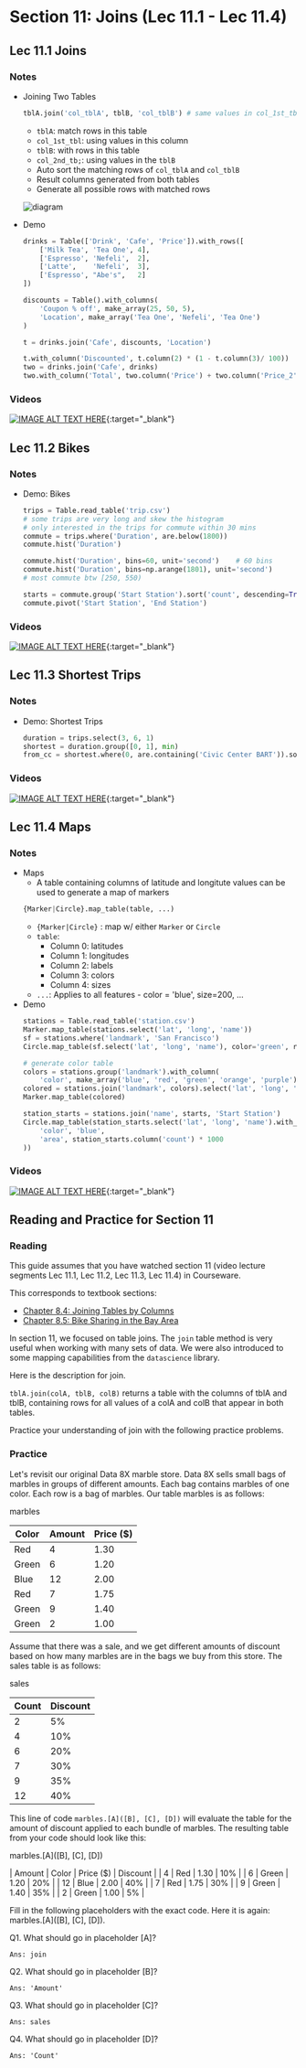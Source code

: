 # Section 11: Joins (Lec 11.1 - Lec 11.4)

## Lec 11.1 Joins

### Notes

+ Joining Two Tables
    ```python
    tblA.join('col_tblA', tblB, 'col_tblB') # same values in col_1st_tbl & col_2nd_tbl
    ```
    + `tblA`: match rows in this table
    + `col_1st_tbl`: using values in this column
    + `tblB`: with rows in this table
    + `col_2nd_tb;`: using values in the `tblB`
    + Auto sort the matching rows of `col_tblA` and `col_tblB`
    + Result columns generated from both tables
    + Generate all possible rows with matched rows

    ![diagram](./Diagrams/sec11-joins.png)
+ Demo
    ```python
    drinks = Table(['Drink', 'Cafe', 'Price']).with_rows([
        ['Milk Tea', 'Tea One', 4],
        ['Espresso', 'Nefeli',  2],
        ['Latte',    'Nefeli',  3],
        ['Espresso', "Abe's",   2]
    ])

    discounts = Table().with_columns(
        'Coupon % off', make_array(25, 50, 5),
        'Location', make_array('Tea One', 'Nefeli', 'Tea One')
    )

    t = drinks.join('Cafe', discounts, 'Location')

    t.with_column('Discounted', t.column(2) * (1 - t.column(3)/ 100))
    two = drinks.join('Cafe', drinks)
    two.with_column('Total', two.column('Price') + two.column('Price_2'))
    ```

### Videos 

[![IMAGE ALT TEXT HERE](https://img.youtube.com/vi/YOUTUBE_VIDEO_ID_HERE/0.jpg)](https://youtu.be/2s0yP3wp3rI){:target="_blank"}


## Lec 11.2 Bikes

### Notes

+ Demo: Bikes
    ```python
    trips = Table.read_table('trip.csv')
    # some trips are very long and skew the histogram
    # only interested in the trips for commute within 30 mins
    commute = trips.where('Duration', are.below(1800))
    commute.hist('Duration') 

    commute.hist('Duration', bins=60, unit='second')    # 60 bins
    commute.hist('Duration', bins=np.arange(1801), unit='second') 
    # most commute btw [250, 550)

    starts = commute.group('Start Station').sort('count', descending=True)
    commute.pivot('Start Station', 'End Station')
    ```

### Videos

[![IMAGE ALT TEXT HERE](https://img.youtube.com/vi/YOUTUBE_VIDEO_ID_HERE/0.jpg)](https://youtu.be/-kJEI52bIUM){:target="_blank"}


## Lec 11.3 Shortest Trips

### Notes

+ Demo: Shortest Trips
    ```python
    duration = trips.select(3, 6, 1)
    shortest = duration.group([0, 1], min)
    from_cc = shortest.where(0, are.containing('Civic Center BART')).sort(2)
    ```

### Videos

[![IMAGE ALT TEXT HERE](https://img.youtube.com/vi/YOUTUBE_VIDEO_ID_HERE/0.jpg)](https://youtu.be/KErtBTDpCQo){:target="_blank"}


## Lec 11.4 Maps

### Notes

+ Maps
    + A table containing columns of latitude and longitute values can be used to generate a map of markers
    ```python
    {Marker|Circle}.map_table(table, ...)
    ```
    + `{Marker|Circle}` : map w/ either `Marker` or `Circle`
    + `table`: 
        + Column 0: latitudes
        + Column 1: longitudes
        + Column 2: labels
        + Column 3: colors
        + Column 4: sizes
    + `...`: Applies to all features - color = 'blue', size=200, ...
+ Demo
    ```python
    stations = Table.read_table('station.csv')
    Marker.map_table(stations.select('lat', 'long', 'name'))
    sf = stations.where('landmark', 'San Francisco')
    Circle.map_table(sf.select('lat', 'long', 'name'), color='green', radius=150)

    # generate color table
    colors = stations.group('landmark').with_column(
        'color', make_array('blue', 'red', 'green', 'orange', 'purple'))
    colored = stations.join('landmark', colors).select('lat', 'long', 'name', 'color')
    Marker.map_table(colored)

    station_starts = stations.join('name', starts, 'Start Station') 
    Circle.map_table(station_starts.select('lat', 'long', 'name').with_columns(
        'color', 'blue',
        'area', station_starts.column('count') * 1000
    ))
    ```

### Videos

[![IMAGE ALT TEXT HERE](https://img.youtube.com/vi/YOUTUBE_VIDEO_ID_HERE/0.jpg)](https://youtu.be/NmvTEc7DjLk){:target="_blank"}

## Reading and Practice for Section 11

### Reading

This guide assumes that you have watched section 11 (video lecture segments Lec 11.1, Lec 11.2, Lec 11.3, Lec 11.4) in Courseware.

This corresponds to textbook sections:

+ [Chapter 8.4: Joining Tables by Columns](https://www.inferentialthinking.com/chapters/08/4/joining-tables-by-columns.html)
+ [Chapter 8.5: Bike Sharing in the Bay Area](https://www.inferentialthinking.com/chapters/08/5/bike-sharing-in-the-bay-area.html)

In section 11, we focused on table joins. The `join` table method is very useful when working with many sets of data. We were also introduced to some mapping capabilities from the `datascience` library.

Here is the description for join.

`tblA.join(colA, tblB, colB)` returns a table with the columns of tblA and tblB, containing rows for all values of a colA and colB that appear in both tables. 

Practice your understanding of join with the following practice problems.

### Practice

Let's revisit our original Data 8X marble store. Data 8X sells small bags of marbles in groups of different amounts. Each bag contains marbles of one color. Each row is a bag of marbles. Our table marbles is as follows:

marbles

| Color | Amount | Price ($) |
|-------|--------|-----------|
| Red | 4 | 1.30 |
| Green | 6 | 1.20 |
| Blue | 12 | 2.00 |
| Red | 7 | 1.75 |
| Green | 9 | 1.40 |
| Green | 2 | 1.00 |

Assume that there was a sale, and we get different amounts of discount based on how many marbles are in the bags we buy from this store. The sales table is as follows:

sales

| Count | Discount |
|-------|----------|
| 2 | 5% |
| 4 | 10% |
| 6 | 20% |
| 7 | 30% |
| 9 | 35% |
| 12 | 40% |

This line of code `marbles.[A]([B], [C], [D])` will evaluate the table for the amount of discount applied to each bundle of marbles. The resulting table from your code should look like this:

marbles.[A]([B], [C], [D])

| Amount | Color | Price ($) | Discount |
| 4 | Red | 1.30 | 10% |
| 6 | Green | 1.20 | 20% |
| 12 | Blue | 2.00 | 40% |
| 7 | Red | 1.75 | 30% |
| 9 | Green | 1.40 | 35% |
| 2 | Green | 1.00 | 5% |

Fill in the following placeholders with the exact code. Here it is again: 
marbles.[A]([B], [C], [D]).

Q1. What should go in placeholder [A]?

    Ans: join

Q2. What should go in placeholder [B]?

    Ans: 'Amount'

Q3. What should go in placeholder [C]?

    Ans: sales

Q4. What should go in placeholder [D]?

    Ans: 'Count'

